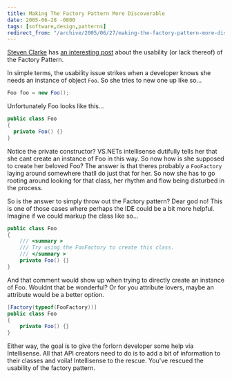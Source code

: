 ```yaml
---
title: Making The Factory Pattern More Discoverable
date: 2005-06-28 -0800
tags: [software,design,patterns]
redirect_from: "/archive/2005/06/27/making-the-factory-pattern-more-discoverable.aspx/"
---
```


[Steven Clarke](http://blogs.msdn.com/stevencl/) has [an interesting
post](http://blogs.msdn.com/stevencl/archive/2005/06/21/431230.aspx)
about the usability (or lack thereof) of the Factory Pattern.

In simple terms, the usability issue strikes when a developer knows she
needs an instance of object `Foo`. So she tries to new one up like so...

```csharp
Foo foo = new Foo();
```

Unfortunately Foo looks like this...

```csharp
public class Foo
{
  private Foo() {}
}
```

Notice the private constructor? VS.NETs intellisense dutifully tells
her that she cant create an instance of Foo in this way. So now how
is she supposed to create her beloved Foo? The answer is that theres
probably a `FooFactory` laying around somewhere thatll do just that
for her. So now she has to go rooting around looking for that class, her
rhythm and flow being disturbed in the process.

So is the answer to simply throw out the Factory pattern? Dear god no!
This is one of those cases where perhaps the IDE could be a bit more
helpful. Imagine if we could markup the class like so...

```csharp
public class Foo
{
    /// <summary >
    /// Try using the FooFactory to create this class.
    /// </summary >
    private Foo() {}
}
```

And that comment would show up when trying to directly create an
instance of Foo. Wouldnt that be wonderful? Or for you attribute
lovers, maybe an attribute would be a better option.

```csharp
[Factory(typeof(FooFactory))]
public class Foo
{
    private Foo() {}
}
```

Either way, the goal is to give the forlorn developer some help via
Intellisense. All that API creators need to do is to add a bit of
information to their classes and voila! Intellisense to the rescue.
You've rescued the usability of the factory pattern.
